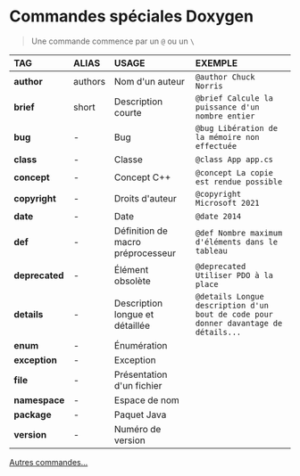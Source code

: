 # Commandes spéciales Doxygen

> Une commande commence par un `@` ou un `\`

|TAG|ALIAS|USAGE|EXEMPLE|
|:--|:--|:--|:--|
|**author**|authors|Nom d'un auteur|`@author Chuck Norris`|
|**brief**|short|Description courte|`@brief Calcule la puissance d'un nombre entier`|
|**bug**|-|Bug|`@bug Libération de la mémoire non effectuée`|
|**class**|-|Classe|`@class App app.cs`|
|**concept**|-|Concept C++|`@concept La copie est rendue possible`|
|**copyright**|-|Droits d'auteur|`@copyright Microsoft 2021`|
|**date**|-|Date|`@date 2014`|
|**def**|-|Définition de macro préprocesseur|`@def Nombre maximum d'éléments dans le tableau`|
|**deprecated**|-|Élément obsolète|`@deprecated Utiliser PDO à la place`|
|**details**|-|Description longue et détaillée|`@details Longue description d'un bout de code pour donner davantage de détails...`|
|**enum**|-|Énumération||
|**exception**|-|Exception||
|**file**|-|Présentation d'un fichier||
|**namespace**|-|Espace de nom||
|**package**|-|Paquet Java||
|**version**|-|Numéro de version||

[Autres commandes...](https://www.doxygen.nl/manual/commands.html)
